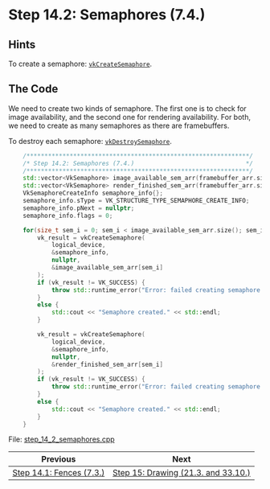 # **Step 14.2: Semaphores (7.4.)**
## **Hints**
To create a semaphore: [`vkCreateSemaphore`](https://registry.khronos.org/vulkan/specs/1.3-extensions/html/chap7.html#vkCreateSemaphore).

## **The Code**
We need to create two kinds of semaphore. The first one is to check for image availability, and the second one for rendering availability. For both, we need to create as many semaphores as there are framebuffers.

To destroy each semaphore: [`vkDestroySemaphore`](https://registry.khronos.org/vulkan/specs/1.3-extensions/html/chap7.html#vkDestroySemaphore).

```C++
    /**************************************************************/
	/* Step 14.2: Semaphores (7.4.)                               */
	/**************************************************************/
    std::vector<VkSemaphore> image_available_sem_arr(framebuffer_arr.size());
	std::vector<VkSemaphore> render_finished_sem_arr(framebuffer_arr.size());
	VkSemaphoreCreateInfo semaphore_info{};
	semaphore_info.sType = VK_STRUCTURE_TYPE_SEMAPHORE_CREATE_INFO;
	semaphore_info.pNext = nullptr;
	semaphore_info.flags = 0;

	for(size_t sem_i = 0; sem_i < image_available_sem_arr.size(); sem_i++){
		vk_result = vkCreateSemaphore(
			logical_device,
			&semaphore_info,
			nullptr,
			&image_available_sem_arr[sem_i]
		);
		if (vk_result != VK_SUCCESS) {
			throw std::runtime_error("Error: failed creating semaphore!");
		}
		else {
			std::cout << "Semaphore created." << std::endl;
		}

		vk_result = vkCreateSemaphore(
			logical_device,
			&semaphore_info,
			nullptr,
			&render_finished_sem_arr[sem_i]
		);
		if (vk_result != VK_SUCCESS) {
			throw std::runtime_error("Error: failed creating semaphore!");
		}
		else {
			std::cout << "Semaphore created." << std::endl;
		}
	}

```

File: [step_14_2_semaphores.cpp](../Code/step_14_2_semaphores.cpp)

| Previous | Next |
|---|---|
| [Step 14.1: Fences (7.3.)](fences.md) | [Step 15: Drawing (21.3. and 33.10.)](drawing.md) |